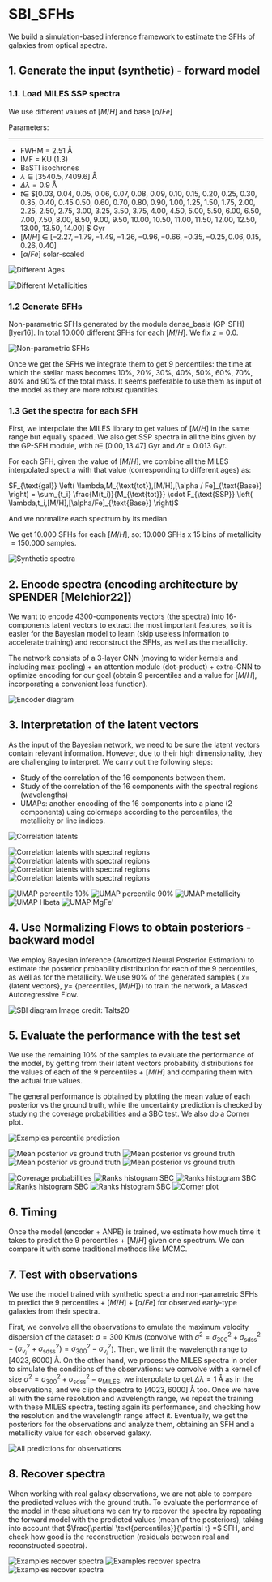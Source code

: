 # SBI_SFHs
We build a simulation-based inference framework to estimate the SFHs of galaxies from optical spectra.

## 1. Generate the input (synthetic) - forward model

### 1.1. Load MILES SSP spectra

We use different values of $[M/H]$ and base $[\alpha/Fe]$


Parameters:
**************
- FWHM $=$ $2.51$ Å
- IMF $=$ KU ($1.3$)
- BaSTI isochrones
- $\lambda$ $\in$ $[3540.5,7409.6]$ Å
- $\Delta \lambda = 0.9$ Å
- $t \in$ $[0.03, 0.04, 0.05, 0.06, 0.07, 0.08, 0.09,  0.10,   0.15,  0.20,   0.25,  0.30,
  0.35,  0.40,   0.45  0.50,   0.60,   0.70,   0.80,   0.90,   1.00,    1.25,  1.50,   1.75,
  2.00,    2.25,  2.50,   2.75,  3.00,    3.25,  3.50,   3.75,  4.00,    4.50,   5.00,    5.50,
  6.00,    6.50,   7.00,    7.50,   8.00,    8.50,   9.00,    9.50,  10.00,   10.50,  11.00,   11.50,
  12.00,   12.50,  13.00,   13.50,  14.00] $ Gyr
- $[M/H]$ $\in$ $[-2.27, -1.79, -1.49, -1.26, -0.96, -0.66, -0.35, -0.25,  0.06,  0.15,  0.26,  0.40]$
- $[\alpha/Fe]$ solar-scaled

![Different Ages](https://github.com/patriglesias/BNN_SFHs/blob/55d859ad4765f1bad79afc30ee99ba11af8aeb1c/plots_png/spectra_different_ages-1.png)

  
![Different Metallicities](https://github.com/patriglesias/BNN_SFHs/blob/55d859ad4765f1bad79afc30ee99ba11af8aeb1c/plots_png/spectra_different_metallicities-1.png)

### 1.2 Generate SFHs


 Non-parametric SFHs generated by the module dense_basis (GP-SFH) [Iyer16]. In total $10.000$ different SFHs for each $[M/H]$. We fix  $z=0.0$.

![Non-parametric SFHs](https://github.com/patriglesias/SBI_SFHs/blob/be846f194ce741be4539151de6bc018396470c8a/plots_png/sim_sfhs-1.png)



Once we get the SFHs we integrate them to get $9$ percentiles: the time at which the stellar mass becomes $10$%, $20$%, $30$%, $40$%, $50$%, $60$%, $70$%, $80$% and $90$% of the total mass. It seems preferable to use them as input of the model as they are more robust quantities.

### 1.3 Get the spectra for each SFH

First, we interpolate the MILES library to get values of $[M/H]$ in the same range but equally spaced. We also get SSP spectra in all the bins given by the GP-SFH module, with $t \in$ $[0.00,13.47]$ Gyr and $\Delta t=0.013$ Gyr.

For each SFH, given the value of $[M/H]$, we combine all the MILES interpolated spectra with that value (corresponding to different ages) as:

$F_{\text{gal}} \left( \lambda,M_{\text{tot}},[M/H],[\alpha / Fe]_{\text{Base}} \right) = \sum_{t_i} \frac{M(t_i)}{M_{\text{tot}}} \cdot F_{\text{SSP}} \left( \lambda,t_i,[M/H],[\alpha/Fe]_{\text{Base}} \right)$

And we normalize each spectrum by its median.
  
We get $10.000$ SFHs for each $[M/H]$, so: $10.000$ SFHs x $15$ bins of metallicity $= 150.000$ samples.

![Synthetic spectra](https://github.com/patriglesias/SBI_SFHs/blob/be846f194ce741be4539151de6bc018396470c8a/plots_png/sim_spectra-1.png)

## 2. Encode spectra (encoding architecture by SPENDER [Melchior22])

We want to encode $4300$-components vectors (the spectra) into $16$-components latent vectors to extract the most important features, so it is easier for the Bayesian model to learn (skip useless information to accelerate training) and reconstruct the SFHs, as well as the metallicity.

The network consists of a $3$-layer CNN (moving to wider kernels and including max-pooling) + an attention module (dot-product) + extra-CNN to optimize encoding for our goal (obtain $9$ percentiles and a value for $[M/H]$, incorporating a convenient loss function).

![Encoder diagram](https://github.com/patriglesias/BNN_SFHs/blob/55d859ad4765f1bad79afc30ee99ba11af8aeb1c/plots_png/arquitectura_spender-1.png)

## 3. Interpretation of the  latent vectors

As the input of the Bayesian network, we need to be sure the latent vectors contain relevant information. However, due to their high dimensionality, they are challenging to  interpret. We carry out the following steps:


- Study of the correlation of the $16$ components between them.
- Study of the correlation of the $16$ components with the spectral regions (wavelengths)
- UMAPs: another encoding of the $16$ components into a plane ($2$ components) using colormaps according to the percentiles, the metallicity or line indices.

![Correlation latents](https://github.com/patriglesias/BNN_SFHs/blob/55d859ad4765f1bad79afc30ee99ba11af8aeb1c/plots_png/correlation-1.png)

![Correlation latents with spectral regions](https://github.com/patriglesias/BNN_SFHs/blob/55d859ad4765f1bad79afc30ee99ba11af8aeb1c/plots_png/corr_spectra_0-1.png)
![Correlation latents with spectral regions](https://github.com/patriglesias/BNN_SFHs/blob/55d859ad4765f1bad79afc30ee99ba11af8aeb1c/plots_png/corr_spectra_1-1.png)
![Correlation latents with spectral regions](https://github.com/patriglesias/BNN_SFHs/blob/55d859ad4765f1bad79afc30ee99ba11af8aeb1c/plots_png/corr_spectra_2-1.png)
![Correlation latents with spectral regions](https://github.com/patriglesias/BNN_SFHs/blob/55d859ad4765f1bad79afc30ee99ba11af8aeb1c/plots_png/corr_spectra_3-1.png)


![UMAP percentile 10%](https://github.com/patriglesias/SBI_SFHs/blob/be846f194ce741be4539151de6bc018396470c8a/plots_png/UMAP_10-1.png)
![UMAP percentile 90%](https://github.com/patriglesias/SBI_SFHs/blob/be846f194ce741be4539151de6bc018396470c8a/plots_png/UMAP_90-1.png)
![UMAP metallicity](https://github.com/patriglesias/SBI_SFHs/blob/4ce5675c850ebd98031bed68a4c71b2aa71163bf/plots_png/UMAP_met-1.png)
![UMAP Hbeta](https://github.com/patriglesias/SBI_SFHs/blob/4ce5675c850ebd98031bed68a4c71b2aa71163bf/plots_png/UMAP_hbeta-1.png)
![UMAP MgFe'](https://github.com/patriglesias/SBI_SFHs/blob/4ce5675c850ebd98031bed68a4c71b2aa71163bf/plots_png/UMAP_mgfe-1.png)

## 4. Use Normalizing Flows to obtain posteriors - backward model

We employ Bayesian inference (Amortized Neural Posterior Estimation) to estimate the posterior probability distribution for each of the $9$ percentiles, as well as for the metallicity. We use $90$% of the generated samples ( $x =$ {latent vectors}, $y =$ {percentiles, $[M/H]$}) to train the network, a Masked Autoregressive Flow. 

![SBI diagram](https://github.com/patriglesias/BNN_SFHs/blob/2fd75d6bc874adf295b364da9e416e78cf536d25/img_readme/SNPE_SBI.png)
Image credit: Talts20


## 5. Evaluate the performance with the test set 

We use the remaining $10$% of the samples to evaluate the performance of the model, by getting from their latent vectors probability distributions for the values of each of the $9$ percentiles + $[M/H]$ and comparing them with the actual true values.

The general performance is obtained by plotting the mean value of each posterior vs the ground truth, while the uncertainty prediction is checked by studying the coverage probabilities and a SBC test. We also do a Corner plot.

![Examples percentile prediction](https://github.com/patriglesias/SBI_SFHs/blob/4ce5675c850ebd98031bed68a4c71b2aa71163bf/plots_png/cummul_mass_growth_2-1.png)



![Mean posterior vs ground truth](https://github.com/patriglesias/SBI_SFHs/blob/4ce5675c850ebd98031bed68a4c71b2aa71163bf/plots_png/sns_mean_true_0-1.png)
![Mean posterior vs ground truth](https://github.com/patriglesias/SBI_SFHs/blob/4ce5675c850ebd98031bed68a4c71b2aa71163bf/plots_png/sns_mean_true_4-1.png)
![Mean posterior vs ground truth](https://github.com/patriglesias/SBI_SFHs/blob/4ce5675c850ebd98031bed68a4c71b2aa71163bf/plots_png/sns_mean_true_8-1.png)
![Mean posterior vs ground truth](https://github.com/patriglesias/SBI_SFHs/blob/4ce5675c850ebd98031bed68a4c71b2aa71163bf/plots_png/sns_mean_true_9-1.png)


![Coverage probabilities](https://github.com/patriglesias/SBI_SFHs/blob/4ce5675c850ebd98031bed68a4c71b2aa71163bf/plots_png/ecdf-1.png)
![Ranks histogram SBC](https://github.com/patriglesias/SBI_SFHs/blob/4ce5675c850ebd98031bed68a4c71b2aa71163bf/plots_png/rank_statisitic_1-1.png)
![Ranks histogram SBC](https://github.com/patriglesias/SBI_SFHs/blob/4ce5675c850ebd98031bed68a4c71b2aa71163bf/plots_png/rank_statisitic_2-1.png)
![Ranks histogram SBC](https://github.com/patriglesias/SBI_SFHs/blob/4ce5675c850ebd98031bed68a4c71b2aa71163bf/plots_png/rank_statisitic_3-1.png)
![Ranks histogram SBC](https://github.com/patriglesias/SBI_SFHs/blob/4ce5675c850ebd98031bed68a4c71b2aa71163bf/plots_png/rank_statisitic_4-1.png)
![Corner plot](https://github.com/patriglesias/SBI_SFHs/blob/4ce5675c850ebd98031bed68a4c71b2aa71163bf/plots_png/conerplot0_ok-1.png)

## 6. Timing

Once the model (encoder + ANPE) is trained, we estimate how much time it takes to predict the $9$ percentiles + $[M/H]$ given one spectrum. We can compare it with some traditional methods like MCMC.



## 7. Test with observations

We use the model trained with synthetic spectra and non-parametric SFHs to predict the $9$ percentiles + $[M/H]$ + $[\alpha/Fe]$ for observed early-type galaxies from their spectra.

First, we convolve all the observations to emulate the maximum velocity dispersion of the dataset: $\sigma=300$ Km/s (convolve with $\sigma^2=\sigma_{300}^2+\sigma_{\text{sdss}}^2 - (\sigma_{v_{i}}^2+\sigma_{\text{sdss}}^2)=\sigma_{300}^2-\sigma_{v_{i}}^2$). Then, we limit the wavelength range to $[4023,6000]$ Å. On the other hand, we process the MILES spectra in order to simulate the conditions of the observations: we convolve with a kernel of size $\sigma^2=\sigma_{300}^2+\sigma_{\text{sdss}}^2 -\sigma_{\text{MILES}}$, we interpolate to get $\Delta \lambda = 1$ Å as in the observations, and we clip the spectra to $[4023,6000]$ Å too. Once we have all with the same resolution and wavelength range, we repeat the training with these MILES spectra, testing again its performance, and checking how the resolution and the wavelength range affect it. Eventually, we get the posteriors for the observations and analyze them, obtaining an SFH and a metallicity value  for each observed galaxy.

![All predictions for observations](https://github.com/patriglesias/SBI_SFHs/blob/4ce5675c850ebd98031bed68a4c71b2aa71163bf/plots_png/pred_gal_full-1.png)




## 8. Recover spectra

When working with real galaxy observations, we are not able to compare the predicted values with the ground truth. To evaluate the performance of the model in these situations we can try to recover the spectra by repeating the forward model with the predicted values (mean of the posteriors), taking into account that $\frac{\partial  \text{percentiles}}{\partial t} =$ SFH, and check how good is the reconstruction (residuals between real and reconstructed spectra).

![Examples recover spectra](https://github.com/patriglesias/SBI_SFHs/blob/4ce5675c850ebd98031bed68a4c71b2aa71163bf/plots_png/spectra_105.0-1.png)
![Examples recover spectra](https://github.com/patriglesias/SBI_SFHs/blob/4ce5675c850ebd98031bed68a4c71b2aa71163bf/plots_png/spectra_205.0-1.png)
![Examples recover spectra](https://github.com/patriglesias/SBI_SFHs/blob/4ce5675c850ebd98031bed68a4c71b2aa71163bf/plots_png/spectra_300.0-1.png)
